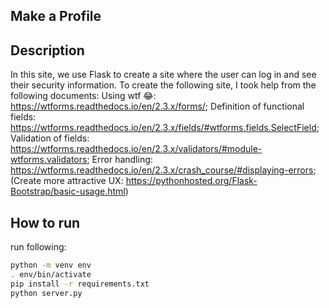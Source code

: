 ## Make a Profile

## Description
In this site, we use Flask to create a site where the user can log in and see their security information.
To create the following site, I took help from the following documents:
Using wtf 😂: https://wtforms.readthedocs.io/en/2.3.x/forms/;
Definition of functional fields: https://wtforms.readthedocs.io/en/2.3.x/fields/#wtforms.fields.SelectField;
Validation of fields: https://wtforms.readthedocs.io/en/2.3.x/validators/#module-wtforms.validators;
Error handling: https://wtforms.readthedocs.io/en/2.3.x/crash_course/#displaying-errors;
(Create more attractive UX: https://pythonhosted.org/Flask-Bootstrap/basic-usage.html)


## How to run
run following:
```bash
python -m venv env
. env/bin/activate
pip install -r requirements.txt
python server.py
```
